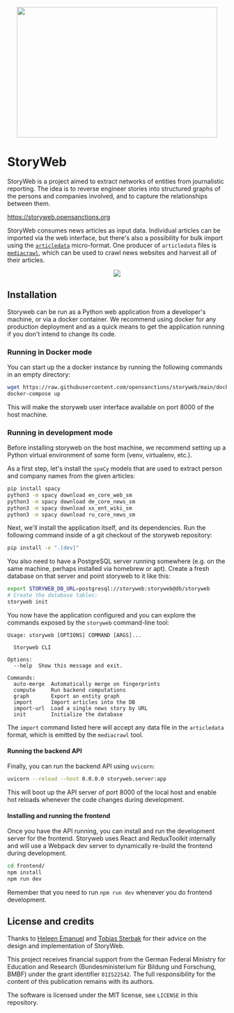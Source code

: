 <p align="center">
  <img width="460" height="300" src="https://storyweb.opensanctions.org/scribble.png">
</p>

# StoryWeb

StoryWeb is a project aimed to extract networks of entities from journalistic reporting. The idea is to reverse engineer stories into structured graphs of the persons and companies involved, and to capture the relationships between them.

https://storyweb.opensanctions.org

StoryWeb consumes news articles as input data. Individual articles can be imported via the web interface, but there's also a possibility for bulk import using the [`articledata`](https://github.com/pudo/articledata) micro-format. One producer of `articledata` files is [`mediacrawl`](https://github.com/opensanctions/mediacrawl), which can be used to crawl news websites and harvest all of their articles.

<p align="center">
  <img src="https://assets.opensanctions.org/images/articles/storyweb/story-graph.png">
</p>

## Installation

Storyweb can be run as a Python web application from a developer's machine, or via a docker container. We recommend using docker for any production deployment and as a quick means to get the application running if you don't intend to change its code.

### Running in Docker mode

You can start up the a docker instance by running the following commands in an empty directory:

```bash
wget https://raw.githubusercontent.com/opensanctions/storyweb/main/docker-compose.yml
docker-compose up
```

This will make the storyweb user interface available on port 8000 of the host machine.

### Running in development mode

Before installing storyweb on the host machine, we recommend setting up a Python virtual environment of some form (venv, virtualenv, etc.). 

As a first step, let's install the `spaCy` models that are used to extract person and company names from the given articles: 

```bash
pip install spacy
python3 -m spacy download en_core_web_sm
python3 -m spacy download de_core_news_sm
python3 -m spacy download xx_ent_wiki_sm
python3 -m spacy download ru_core_news_sm
```

Next, we'll install the application itself, and its dependencies. Run the following command inside of a git checkout of the storyweb repository:

```bash
pip install -e ".[dev]"
```

You also need to have a PostgreSQL server running somewhere (e.g. on the same machine, perhaps installed via homebrew or apt). Create a fresh database on that server and point storyweb to it like this: 

```bash
export STORYWEB_DB_URL=postgresql://storyweb:storyweb@db/storyweb
# Create the database tables:
storyweb init
```

You now have the application configured and you can explore the commands exposed by the `storyweb` command-line tool:

```
Usage: storyweb [OPTIONS] COMMAND [ARGS]...

  Storyweb CLI

Options:
  --help  Show this message and exit.

Commands:
  auto-merge  Automatically merge on fingerprints
  compute     Run backend computations
  graph       Export an entity graph
  import      Import articles into the DB
  import-url  Load a single news story by URL
  init        Initialize the database
```

The `import` command listed here will accept any data file in the `articledata` format, which is emitted by the `mediacrawl` tool.

#### Running the backend API

Finally, you can run the backend API using `uvicorn`:

```bash
uvicorn --reload --host 0.0.0.0 storyweb.server:app
```

This will boot up the API server of port 8000 of the local host and enable hot reloads whenever the code changes during development. 

#### Installing and running the frontend

Once you have the API running, you can install and run the development server for the frontend. Storyweb uses React and ReduxToolkit internally and will use a Webpack dev server to dynamically re-build the frontend during development.

```bash
cd frontend/
npm install 
npm run dev
```

Remember that you need to run `npm run dev` whenever you do frontend development.

## License and credits

Thanks to [Heleen Emanuel](https://twitter.com/heleenemanuel) and [Tobias Sterbak](https://tobiassterbak.com/) for their advice on the design and implementation of StoryWeb. 

This project receives financial support from the German Federal Ministry for Education and Research (Bundesministerium für Bildung und Forschung, BMBF) under the grant identifier `01IS22S42`. The full responsibility for the content of this publication remains with its authors.

The software is licensed under the MIT license, see `LICENSE` in this repository.